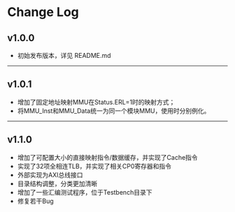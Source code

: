 # Change Log
## v1.0.0
- 初始发布版本，详见 README.md

--------------------------------------------------
## v1.0.1
- 增加了固定地址映射MMU在Status.ERL=1时的映射方式；
- 将MMU_Inst和MMU_Data统一为同一个模块MMU，使用时分别例化。

--------------------------------------------------
## v1.1.0
- 增加了可配置大小的直接映射指令/数据缓存，并实现了Cache指令
- 实现了32项全相连TLB，并实现了相关CP0寄存器和指令
- 外部实现为AXI总线接口
- 目录结构调整，分类更加清晰
- 增加了一些汇编测试程序，位于Testbench目录下
- 修复若干Bug